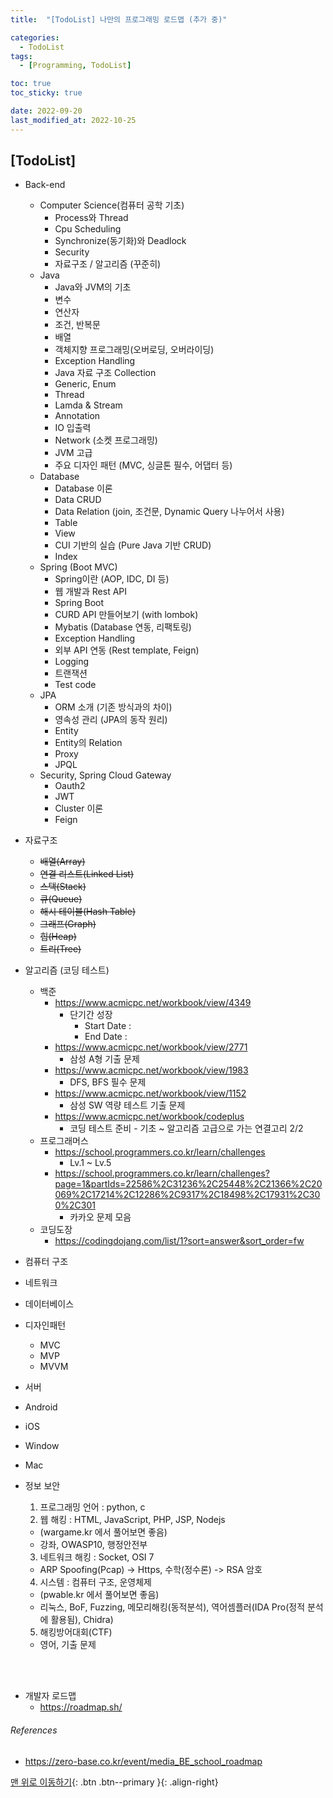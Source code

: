 ```yaml
---
title:  "[TodoList] 나만의 프로그래밍 로드맵 (추가 중)" 

categories:
  - TodoList
tags:
  - [Programming, TodoList]

toc: true
toc_sticky: true

date: 2022-09-20
last_modified_at: 2022-10-25
---
```

## [TodoList]  

 - Back-end
    - Computer Science(컴퓨터 공학 기초)
        - Process와 Thread
        - Cpu Scheduling
        - Synchronize(동기화)와 Deadlock
        - Security
        - 자료구조 / 알고리즘 (꾸준히)
    - Java
        - Java와 JVM의 기초
        - 변수
        - 연산자
        - 조건, 반복문
        - 배열
        - 객체지향 프로그래밍(오버로딩, 오버라이딩)
        - Exception Handling
        - Java 자료 구조 Collection
        - Generic, Enum
        - Thread
        - Lamda & Stream
        - Annotation
        - IO 입출력
        - Network (소켓 프로그래밍)
        - JVM 고급
        - 주요 디자인 패턴 (MVC, 싱글톤 필수, 어댑터 등)
    - Database
        - Database 이론
        - Data CRUD
        - Data Relation (join, 조건문, Dynamic Query 나누어서 사용)
        - Table
        - View
        - CUI 기반의 실습 (Pure Java 기반 CRUD)
        - Index
    - Spring (Boot MVC)
        - Spring이란 (AOP, IDC, DI 등)
        - 웹 개발과 Rest API
        - Spring Boot
        - CURD API 만들어보기 (with lombok)
        - Mybatis (Database 연동, 리팩토링)
        - Exception Handling
        - 외부 API 연동 (Rest template, Feign)
        - Logging
        - 트랜잭션
        - Test code
    - JPA
        - ORM 소개 (기존 방식과의 차이)
        - 영속성 관리 (JPA의 동작 원리)
        - Entity
        - Entity의 Relation
        - Proxy
        - JPQL
    - Security, Spring Cloud Gateway
        - Oauth2
        - JWT
        - Cluster 이론
        - Feign
    
        



 - 자료구조
    - ~~배열(Array)~~
    - ~~연결 리스트(Linked List)~~
    - ~~스택(Stack)~~
    - ~~큐(Queue)~~
    - ~~해시 테이블(Hash Table)~~
    - ~~그래프(Graph)~~
    - ~~힙(Heap)~~
    - ~~트리(Tree)~~

- 알고리즘 (코딩 테스트)
    - 백준
        - https://www.acmicpc.net/workbook/view/4349
            - 단기간 성장
                - Start Date : 
                - End Date : 
        - https://www.acmicpc.net/workbook/view/2771
            - 삼성 A형 기출 문제
        - https://www.acmicpc.net/workbook/view/1983
            - DFS, BFS 필수 문제
        - https://www.acmicpc.net/workbook/view/1152
            - 삼성 SW 역량 테스트 기출 문제
        - https://www.acmicpc.net/workbook/codeplus
            - 코딩 테스트 준비 - 기초 ~ 알고리즘 고급으로 가는 연결고리 2/2
    - 프로그래머스
        - https://school.programmers.co.kr/learn/challenges
            - Lv.1 ~ Lv.5
        - https://school.programmers.co.kr/learn/challenges?page=1&partIds=22586%2C31236%2C25448%2C21366%2C20069%2C17214%2C12286%2C9317%2C18498%2C17931%2C300%2C301
            - 카카오 문제 모음
    - 코딩도장
        - https://codingdojang.com/list/1?sort=answer&sort_order=fw

- 컴퓨터 구조
- 네트워크
- 데이터베이스
- 디자인패턴
    - MVC
    - MVP
    - MVVM
- 서버
- Android
- iOS
- Window
- Mac
- 정보 보안
    1. 프로그래밍 언어 : python, c
    2. 웹 해킹 : HTML, JavaScript, PHP, JSP, Nodejs 		
    - (wargame.kr 에서 풀어보면 좋음)
	- 강좌, OWASP10, 행정안전부
    3. 네트워크 해킹 : Socket, OSI 7 
	- ARP Spoofing(Pcap) -> Https, 수학(정수론) -> RSA 암호 
    4. 시스템 : 컴퓨터 구조, 운영체제	
    - (pwable.kr 에서 풀어보면 좋음)
	- 리눅스, BoF, Fuzzing, 메모리해킹(동적분석), 역어셈플러(IDA Pro(정적 분석에 활용됨), Chidra)
    5. 해킹방어대회(CTF)
	- 영어, 기출 문제
<br>
<br>

- 개발자 로드맵
    - https://roadmap.sh/


###### References
- https://zero-base.co.kr/event/media_BE_school_roadmap

[맨 위로 이동하기](#){: .btn .btn--primary }{: .align-right} 